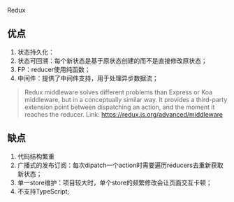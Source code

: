 Redux

## 优点
1. 状态持久化：
2. 状态可回溯：每个新状态是基于原状态创建的而不是直接修改原状态；
3. FP：reducer使用纯函数；
4. 中间件：提供了中间件支持，用于处理异步数据流；
  > Redux middleware solves different problems than Express or Koa middleware, but in a conceptually similar way. It provides a third-party extension point between dispatching an action, and the moment it reaches the reducer.
  Link: https://redux.js.org/advanced/middleware
  
  
## 缺点
1. 代码结构繁重
2. 广播式的发布订阅：每次dipatch一个action时需要遍历reducers去重新获取新状态；
3. 单一store维护：项目较大时，单个store的频繁修改会让页面交互卡顿；
4. 不支持TypeScript;
